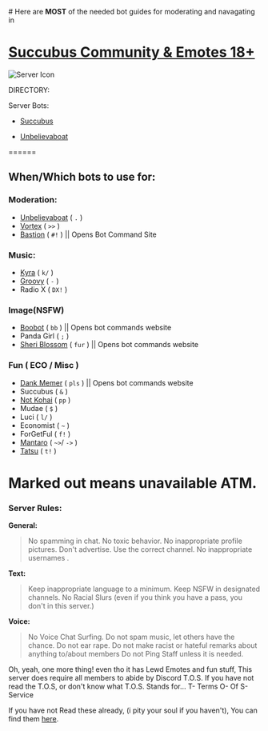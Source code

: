 \# Here are __MOST__ of the needed bot guides for moderating and navagating in 
# [Succubus Community & Emotes 18+](https://discord.gg/invite/vYxjFrh)
![Server Icon](https://cdn.discordapp.com/icons/714217768651587694/6d335696d1f9551d31e83b5844741f4c)


DIRECTORY:

Server Bots:



- [Succubus](https://github.com/Xynnix/Wikis/blob/main/Succubus/README.md)

- [Unbelievaboat](https://github.com/Xynnix/Wikis/blob/main/Unbelievaboat/README.md)

======
## When/Which bots to use for:
### Moderation:
- [Unbelievaboat](https://unbelievable.pizza/commands) ( `.` )
- [Vortex](https://github.com/Xynnix/Wikis/blob/main/Vortex/README.md) ( `>>` )
- [Bastion](https://bastion.traction.one/commands) ( `#!` ) || Opens Bot Command Site

### Music:
- [Kyra](https://github.com/Xynnix/Wikis/blob/main/Kyra/README.md) ( `k/` )
- [Groovy](https://groovy.bot/commands) ( `-` )
- Radio X ( `DX!` )

### Image(NSFW)
- [Boobot](https://boob.bot/commands) ( `bb` ) || Opens bot commands website
- Panda Girl ( `;` )
- [Sheri Blossom](https://sheri.bot/commands) ( `fur` )  || Opens bot commands website

### Fun ( ECO / Misc )
- [Dank Memer](https://dankmemer.lol/commands) ( `pls` )  || Opens bot commands website
- Succubus ( `&` )
- [Not Kohai](https://ppbot.me) ( `pp` )
- Mudae ( `$` )
- Luci ( `l/`  )
- Economist ( `~` )
- ForGetFul ( `f!` )
- [Mantaro](https://mantaro.site) ( `~>`/ `->` )
- [Tatsu](https://tatsu.gg/commands) ( `t!` )

Marked out means unavailable ATM.
=========================
### Server Rules:

**General:**
> No spamming in chat.
> No toxic behavior.
> No inappropriate profile pictures.
> Don't advertise.
> Use the correct channel.
> No inappropriate usernames .

**Text:**
> Keep inappropriate language to a minimum.
> Keep NSFW in designated channels.
> No Racial Slurs (even if you think you have a pass, you don't in this server.)

**Voice:**
> No Voice Chat Surfing.
> Do not spam music, let others have the chance.
> Do not ear rape.
> Do not make racist or hateful remarks about anything to/about members
Do not Ping Staff unless it is needed.


Oh, yeah, one more thing!
even tho it has Lewd Emotes and fun stuff, This server does require all members to abide by Discord T.O.S.
If you have not read the T.O.S, or don't know what T.O.S. Stands for...
T- Terms
O- Of
S- Service

If you have not Read these already, (i pity your soul if you haven't), You can find them [here](https://discordapp.com/terms).
